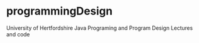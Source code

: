 # programmingDesign
University of Hertfordshire Java Programing and Program Design Lectures and code 
